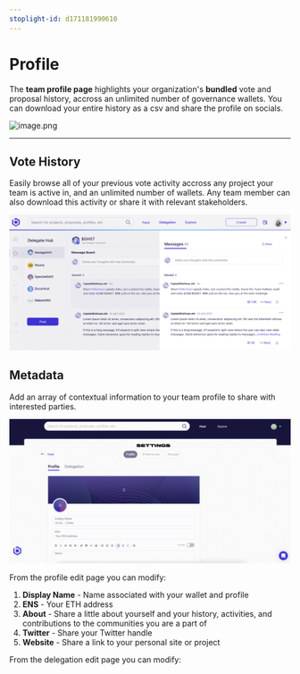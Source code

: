 ```yaml
---
stoplight-id: d171181990610
---
```


# Profile

The **team profile page** highlights your organization's **bundled** vote and proposal history, accross an unlimited number of governance wallets. You can download your entire history as a csv and share the profile on socials.

![image.png](../../assets/images/tZgRPT8w4C.gif)

***

## Vote History

Easily browse all of your previous vote activity accross any project your team is active in, and an unlimited number of wallets. Any team member can also download this activity or share it with relevant stakeholders.

![image.png](../../assets/images/image-82.png)

## Metadata

Add an array of contextual information to your team profile to share with interested parties.

![image.png](../../assets/images/o03BT7jtbt.gif)

From the profile edit page you can modify:

1. **Display Name** - Name associated with your wallet and profile
2. **ENS** - Your ETH address
3. **About** - Share a little about yourself and your history, activities, and contributions to the communities you are a part of
4. **Twitter** - Share your Twitter handle
5. **Website** - Share a link to your personal site or project

From the delegation edit page you can modify:




